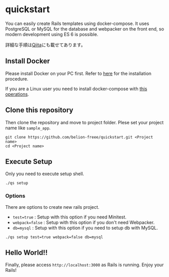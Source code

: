 # quickstart
You can easily create Rails templates using docker-compose.
It uses PostgreSQL or MySQL for the database and webpacker on the front end, so modern development using ES 6 is possible.

詳細な手順は[Qiita](https://qiita.com/belion_freee/items/f0ef60a08299c9febbdf)にも載せてあります。

## Install Docker
Please install Docker on your PC first.
Refer to [here](https://docs.docker.com/install/) for the installation procedure.

If you are a Linux user you need to install docker-compose with [this operations](https://docs.docker.com/compose/install/#install-compose).

## Clone this repository
Then clone the repository and move to project folder.
Plese set your project name like `sample_app`.

```
git clone https://github.com/belion-freee/quickstart.git <Project name>
cd <Project name>
```

## Execute Setup
Only you need to execute setup shell.

```
./qs setup
```

### Options
There are options to create new rails project.

- `test=true` : Setup with this option if you need Minitest.
- `webpack=false` : Setup with this option if you don't need Webpacker.
- `db=mysql` : Setup with this option if you need to setup db with MySQL.

```
./qs setup test=true webpack=false db=mysql
```

## Hello World!!
Finally, please access `http://localhost:3000` as Rails is running.
Enjoy your Rails!
